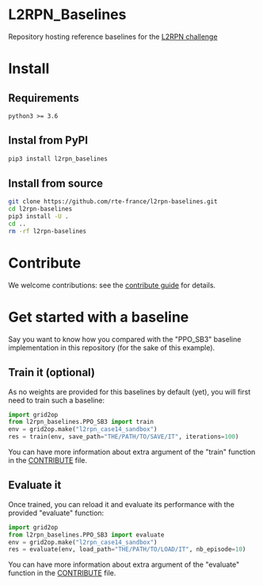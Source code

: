 # L2RPN_Baselines
Repository hosting reference baselines for the [L2RPN challenge](https://l2rpn.chalearn.org/)

# Install 

## Requirements
`python3 >= 3.6`

## Instal from PyPI
```sh
pip3 install l2rpn_baselines
```
## Install from source
```sh
git clone https://github.com/rte-france/l2rpn-baselines.git
cd l2rpn-baselines
pip3 install -U .
cd ..
rm -rf l2rpn-baselines
```

# Contribute

We welcome contributions: see the [contribute guide](/CONTRIBUTE.md) for details.

# Get started with a baseline

Say you want to know how you compared with the "PPO_SB3" baseline implementation in this repository (for the
sake of this example).

## Train it (optional)
As no weights are provided for this baselines by default (yet), you will first need to train such a baseline:

```python
import grid2op
from l2rpn_baselines.PPO_SB3 import train
env = grid2op.make("l2rpn_case14_sandbox")
res = train(env, save_path="THE/PATH/TO/SAVE/IT", iterations=100)
```

You can have more information about extra argument of the "train" function in the 
[CONTRIBUTE](/CONTRIBUTE.md) file.

## Evaluate it
Once trained, you can reload it and evaluate its performance with the provided "evaluate" function:

```python
import grid2op
from l2rpn_baselines.PPO_SB3 import evaluate
env = grid2op.make("l2rpn_case14_sandbox")
res = evaluate(env, load_path="THE/PATH/TO/LOAD/IT", nb_episode=10)
```

You can have more information about extra argument of the "evaluate" function in the 
[CONTRIBUTE](/CONTRIBUTE.md) file.

